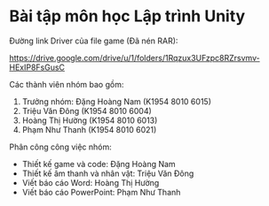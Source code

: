 # Bài tập môn học Lập trình Unity

Đường link Driver của file game (Đã nén RAR): 

https://drive.google.com/drive/u/1/folders/1Rqzux3UFzpc8RZrsvmv-HExIP8FsGusC



Các thành viên nhóm bao gồm:
1. Trưởng nhóm: Đặng Hoàng Nam (K1954 8010 6015)
2. Triệu Văn Đông (K1954 8010 6004)
3. Hoàng Thị Hường (K1954 8010 6013)
4. Phạm Như Thanh (K1954 8010 6021)



Phân công công việc nhóm:
- Thiết kế game và code: Đặng Hoàng Nam
- Thiết kế âm thanh và nhân vật: Triệu Văn Đông
- Viết báo cáo Word: Hoàng Thị Hường
- Viết báo cáo PowerPoint: Phạm Như Thanh
